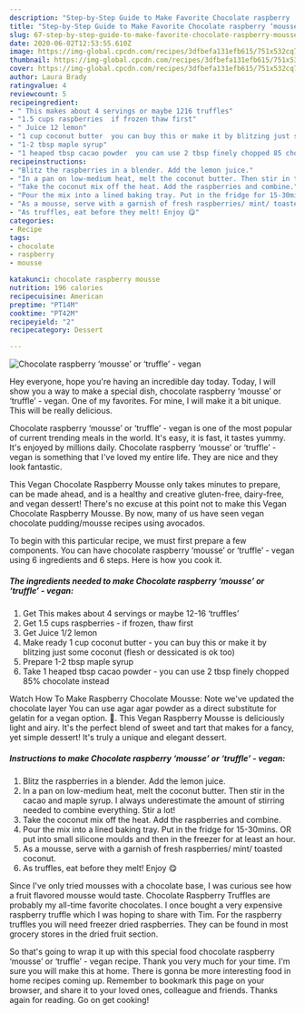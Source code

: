 ```yaml
---
description: "Step-by-Step Guide to Make Favorite Chocolate raspberry ‘mousse’ or ‘truffle’ - vegan"
title: "Step-by-Step Guide to Make Favorite Chocolate raspberry ‘mousse’ or ‘truffle’ - vegan"
slug: 67-step-by-step-guide-to-make-favorite-chocolate-raspberry-mousse-or-truffle-vegan
date: 2020-06-02T12:53:55.610Z
image: https://img-global.cpcdn.com/recipes/3dfbefa131efb615/751x532cq70/chocolate-raspberry-mousse-or-truffle-vegan-recipe-main-photo.jpg
thumbnail: https://img-global.cpcdn.com/recipes/3dfbefa131efb615/751x532cq70/chocolate-raspberry-mousse-or-truffle-vegan-recipe-main-photo.jpg
cover: https://img-global.cpcdn.com/recipes/3dfbefa131efb615/751x532cq70/chocolate-raspberry-mousse-or-truffle-vegan-recipe-main-photo.jpg
author: Laura Brady
ratingvalue: 4
reviewcount: 5
recipeingredient:
- " This makes about 4 servings or maybe 1216 truffles"
- "1.5 cups raspberries  if frozen thaw first"
- " Juice 12 lemon"
- "1 cup coconut butter  you can buy this or make it by blitzing just some coconut flesh or dessicated is ok too"
- "1-2 tbsp maple syrup"
- "1 heaped tbsp cacao powder  you can use 2 tbsp finely chopped 85 chocolate instead"
recipeinstructions:
- "Blitz the raspberries in a blender. Add the lemon juice."
- "In a pan on low-medium heat, melt the coconut butter. Then stir in the cacao and maple syrup. I always underestimate the amount of stirring needed to combine everything. Stir a lot!"
- "Take the coconut mix off the heat. Add the raspberries and combine."
- "Pour the mix into a lined baking tray. Put in the fridge for 15-30mins. OR put into small silicone moulds and then in the freezer for at least an hour."
- "As a mousse, serve with a garnish of fresh raspberries/ mint/ toasted coconut."
- "As truffles, eat before they melt! Enjoy 😋"
categories:
- Recipe
tags:
- chocolate
- raspberry
- mousse

katakunci: chocolate raspberry mousse 
nutrition: 196 calories
recipecuisine: American
preptime: "PT14M"
cooktime: "PT42M"
recipeyield: "2"
recipecategory: Dessert

---
```



![Chocolate raspberry ‘mousse’ or ‘truffle’ - vegan](https://img-global.cpcdn.com/recipes/3dfbefa131efb615/751x532cq70/chocolate-raspberry-mousse-or-truffle-vegan-recipe-main-photo.jpg)

Hey everyone, hope you're having an incredible day today. Today, I will show you a way to make a special dish, chocolate raspberry ‘mousse’ or ‘truffle’ - vegan. One of my favorites. For mine, I will make it a bit unique. This will be really delicious.

Chocolate raspberry ‘mousse’ or ‘truffle’ - vegan is one of the most popular of current trending meals in the world. It's easy, it is fast, it tastes yummy. It's enjoyed by millions daily. Chocolate raspberry ‘mousse’ or ‘truffle’ - vegan is something that I've loved my entire life. They are nice and they look fantastic.

This Vegan Chocolate Raspberry Mousse only takes minutes to prepare, can be made ahead, and is a healthy and creative gluten-free, dairy-free, and vegan dessert! There&#39;s no excuse at this point not to make this Vegan Chocolate Raspberry Mousse. By now, many of us have seen vegan chocolate pudding/mousse recipes using avocados.


To begin with this particular recipe, we must first prepare a few components. You can have chocolate raspberry ‘mousse’ or ‘truffle’ - vegan using 6 ingredients and 6 steps. Here is how you cook it.

<!--inarticleads1-->

##### The ingredients needed to make Chocolate raspberry ‘mousse’ or ‘truffle’ - vegan:

1. Get  This makes about 4 servings or maybe 12-16 ‘truffles’
1. Get 1.5 cups raspberries - if frozen, thaw first
1. Get  Juice 1/2 lemon
1. Make ready 1 cup coconut butter - you can buy this or make it by blitzing just some coconut (flesh or dessicated is ok too)
1. Prepare 1-2 tbsp maple syrup
1. Take 1 heaped tbsp cacao powder - you can use 2 tbsp finely chopped 85% chocolate instead


Watch How To Make Raspberry Chocolate Mousse: Note we&#39;ve updated the chocolate layer You can use agar agar powder as a direct substitute for gelatin for a vegan option. 🙂. This Vegan Raspberry Mousse is deliciously light and airy. It&#39;s the perfect blend of sweet and tart that makes for a fancy, yet simple dessert! It&#39;s truly a unique and elegant dessert. 

<!--inarticleads2-->

##### Instructions to make Chocolate raspberry ‘mousse’ or ‘truffle’ - vegan:

1. Blitz the raspberries in a blender. Add the lemon juice.
1. In a pan on low-medium heat, melt the coconut butter. Then stir in the cacao and maple syrup. I always underestimate the amount of stirring needed to combine everything. Stir a lot!
1. Take the coconut mix off the heat. Add the raspberries and combine.
1. Pour the mix into a lined baking tray. Put in the fridge for 15-30mins. OR put into small silicone moulds and then in the freezer for at least an hour.
1. As a mousse, serve with a garnish of fresh raspberries/ mint/ toasted coconut.
1. As truffles, eat before they melt! Enjoy 😋


Since I&#39;ve only tried mousses with a chocolate base, I was curious see how a fruit flavored mousse would taste. Chocolate Raspberry Truffles are probably my all-time favorite chocolates. I once bought a very expensive raspberry truffle which I was hoping to share with Tim. For the raspberry truffles you will need freezer dried raspberries. They can be found in most grocery stores in the dried fruit section. 

So that's going to wrap it up with this special food chocolate raspberry ‘mousse’ or ‘truffle’ - vegan recipe. Thank you very much for your time. I'm sure you will make this at home. There is gonna be more interesting food in home recipes coming up. Remember to bookmark this page on your browser, and share it to your loved ones, colleague and friends. Thanks again for reading. Go on get cooking!
